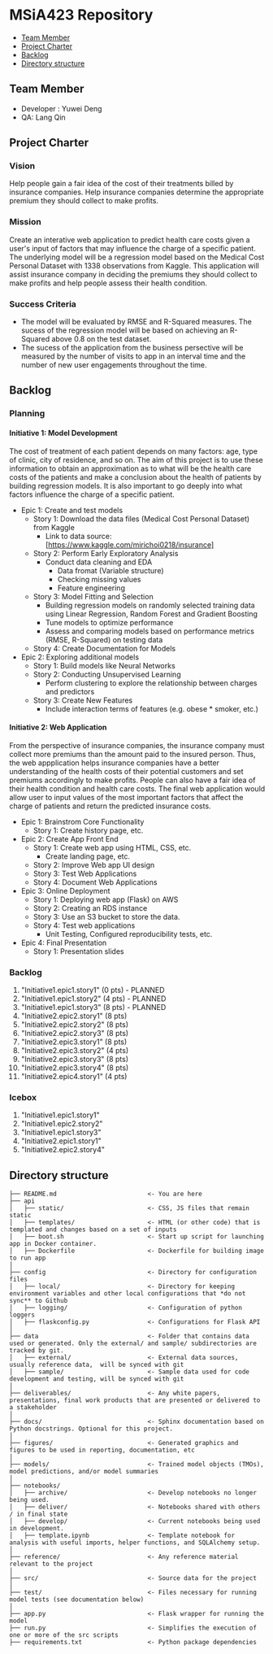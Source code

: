 # MSiA423 Repository

<!-- toc -->
- [Team Member](#team-member)
- [Project Charter](#project-charter)
- [Backlog](#backlog)
- [Directory structure](#directory-structure)

## Team Member
- Developer : Yuwei Deng
- QA: Lang Qin

## Project Charter
### Vision
Help people gain a fair idea of the cost of their treatments billed by insurance companies. Help insurance companies determine the appropriate premium they should collect to make profits. 
### Mission
Create an interative web application to predict health care costs given a user's input of factors that may influence the charge of a specific patient. The underlying model will be a regression model based on the Medical Cost Personal Dataset with 1338 observations from Kaggle. This application will assist insurance company in deciding the premiums they should collect to make profits and help people assess their health condition. 
### Success Criteria
- The model will be evaluated by RMSE and R-Squared measures. The sucess of the regression model will be based on achieving an R-Squared above 0.8 on the test dataset. 
- The sucess of the application from the business persective will be measured by the number of visits to app in an interval time and the number of new user engagements throughout the time. 
## Backlog 
### Planning
#### Initiative 1: Model Development
The cost of treatment of each patient depends on many factors: age, type of clinic, city of residence, and so on. The aim of this project is to use these information to obtain an approximation as to what will be the health care costs of the patients and make a conclusion about the health of patients by building regression models. It is also important to go deeply into what factors influence the charge of a specific patient. 
- Epic 1: Create and test models
    - Story 1: Download the data files (Medical Cost Personal Dataset) from Kaggle 
        - Link to data source:[https://www.kaggle.com/mirichoi0218/insurance]
    - Story 2: Perform Early Exploratory Analysis  
        - Conduct data cleaning and EDA
            - Data fromat (Variable structure) 
            - Checking missing values 
            - Feature engineering
    - Story 3: Model Fitting and Selection 
        - Building regression models on randomly selected training data using Linear Regression, Random Forest and Gradient       Boosting 
        - Tune models to optimize performance 
        - Assess and comparing models based on performance metrics (RMSE, R-Squared) on testing data 
    - Story 4: Create Documentation for Models 
 - Epic 2: Exploring additional models 
    - Story 1: Build models like Neural Networks
    - Story 2: Conducting Unsupervised Learning
        - Perform clustering to explore the relationship between charges and predictors
    - Story 3: Create New Features
        - Include interaction terms of features (e.g. obese * smoker, etc.) 
#### Initiative 2: Web Application
From the perspective of insurance companies, the insurance company must collect more premiums than the amount paid to the insured person. Thus, the web appplication helps insurance companies have a better understanding of the health costs of their potential customers and set premiums accordingly to make profits. People can also have a fair idea of their health condition and health care costs. The final web application would allow user to input values of the most important factors that affect the charge of patients and return the predicted insurance costs.  
- Epic 1: Brainstrom Core Functionality 
    - Story 1: Create history page, etc. 
- Epic 2: Create App Front End 
    - Story 1: Create web app using HTML, CSS, etc. 
        - Create landing page, etc.
    - Story 2: Improve Web app UI design 
    - Story 3: Test Web Applications 
    - Story 4: Document Web Applications 
- Epic 3: Online Deployment 
    - Story 1: Deploying web app (Flask) on AWS 
    - Story 2: Creating an RDS instance 
    - Story 3: Use an S3 bucket to store the data. 
    - Story 4: Test web applications 
        - Unit Testing, Configured reproducibility tests, etc.     
- Epic 4: Final Presentation 
    - Story 1: Presentation slides 
        
### Backlog
1. "Initiative1.epic1.story1" (0 pts) - PLANNED
2. "Initiative1.epic1.story2" (4 pts) - PLANNED
3. "Initiative1.epic1.story3"  (8 pts) - PLANNED
4. "Initiative2.epic2.story1" (8 pts) 
5. "Initiative2.epic2.story2" (8 pts)
6. "Initiative2.epic2.story3" (8 pts)
7. "Initiative2.epic3.story1" (8 pts)
8. "Initiative2.epic3.story2" (4 pts)
9. "Initiative2.epic3.story3"  (8 pts)
10. "Initiative2.epic3.story4"  (8 pts)
11. "Initiative2.epic4.story1" (4 pts)

### Icebox
1. "Initiative1.epic1.story1"
2. "Initiative1.epic2.story2"
3. "Initiative1.epic1.story3"
4. "Initiative2.epic1.story1"
5. "Initiative2.epic2.story4"


## Directory structure 

```
├── README.md                         <- You are here
├── api
│   ├── static/                       <- CSS, JS files that remain static
│   ├── templates/                    <- HTML (or other code) that is templated and changes based on a set of inputs
│   ├── boot.sh                       <- Start up script for launching app in Docker container.
│   ├── Dockerfile                    <- Dockerfile for building image to run app  
│
├── config                            <- Directory for configuration files 
│   ├── local/                        <- Directory for keeping environment variables and other local configurations that *do not sync** to Github 
│   ├── logging/                      <- Configuration of python loggers
│   ├── flaskconfig.py                <- Configurations for Flask API 
│
├── data                              <- Folder that contains data used or generated. Only the external/ and sample/ subdirectories are tracked by git. 
│   ├── external/                     <- External data sources, usually reference data,  will be synced with git
│   ├── sample/                       <- Sample data used for code development and testing, will be synced with git
│
├── deliverables/                     <- Any white papers, presentations, final work products that are presented or delivered to a stakeholder 
│
├── docs/                             <- Sphinx documentation based on Python docstrings. Optional for this project. 
│
├── figures/                          <- Generated graphics and figures to be used in reporting, documentation, etc
│
├── models/                           <- Trained model objects (TMOs), model predictions, and/or model summaries
│
├── notebooks/
│   ├── archive/                      <- Develop notebooks no longer being used.
│   ├── deliver/                      <- Notebooks shared with others / in final state
│   ├── develop/                      <- Current notebooks being used in development.
│   ├── template.ipynb                <- Template notebook for analysis with useful imports, helper functions, and SQLAlchemy setup. 
│
├── reference/                        <- Any reference material relevant to the project
│
├── src/                              <- Source data for the project 
│
├── test/                             <- Files necessary for running model tests (see documentation below) 
│
├── app.py                            <- Flask wrapper for running the model 
├── run.py                            <- Simplifies the execution of one or more of the src scripts  
├── requirements.txt                  <- Python package dependencies 
```

